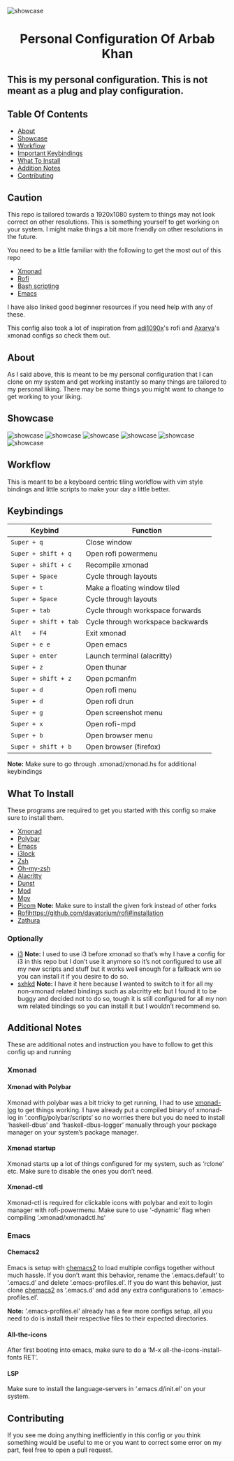 ![showcase](dotfiles-assets/images/home.png)
# <h1 style="text-align: center;">Personal Configuration Of Arbab Khan</h1>
## This is my personal configuration. This is not meant as a plug and play configuration. 

## Table Of Contents

- [About](#about)
- [Showcase](#showcase)
- [Workflow ](#workflow)
- [Important Keybindings](#keybindings)
- [What To Install](#installs)
- [Addition Notes](#notes)
- [Contributing](#contributing)

## Caution
This repo is tailored towards a 1920x1080 system to things may not look correct on other resolutions. This is something yourself to get working on your system. I might make things a bit more friendly on other resolutions in the future.

You need to be a little familiar with the following to get the most out of this repo

- [Xmonad](https://www.youtube.com/watch?v=3noK4GTmyMw)
- [Rofi](https://www.youtube.com/watch?v=TutfIwxSE_s&t=792s)
- [Bash scripting](https://www.youtube.com/watch?v=PPQ8m8xQAs8)
- [Emacs](https://www.youtube.com/watch?v=48JlgiBpw_I&t=1198s)

I have also linked good beginner resources if you need help with any of these.

This config also took a lot of inspiration from [adi1090x](https://github.com/adi1090x/rofi)'s rofi and [Axarva](https://github.com/Axarva/dotfiles-2.0)'s xmonad configs so check them out.

<a id="about"></a> 
## About
As I said above, this is meant to be my personal configuration that I can clone on my system and get working instantly so many things are tailored to my personal liking. There may be some things you might want to change to get working to your liking.

<a id="showcase"></a> 
## Showcase
![showcase](dotfiles-assets/images/home.png)
![showcase](dotfiles-assets/images/emacs.png)
![showcase](dotfiles-assets/images/terminal.png)
![showcase](dotfiles-assets/images/rofi.png)
![showcase](dotfiles-assets/images/browser.png)
![showcase](dotfiles-assets/images/rofi-mpd.png)

<a id="workflow"></a> 
## Workflow
This is meant to be a keyboard centric tiling workflow with vim style bindings and little scripts to make your day a little better.

<a id="keybindings"></a>
## Keybindings
| Keybind               | Function                          |
|-----------------------|-----------------------------------|
| `Super + q `          | Close window                      |
| `Super + shift + q`   | Open rofi powermenu               |
| `Super + shift + c`   | Recompile xmonad                  |
| `Super + Space`       | Cycle through layouts             |
| `Super + t`           | Make a floating window tiled      |
| `Super + Space`       | Cycle through layouts             |
| `Super + tab`         | Cycle through workspace forwards  |
| `Super + shift + tab` | Cycle through workspace backwards |
| `Alt   + F4`          | Exit xmonad                       |
| `Super + e e`         | Open emacs                        |
| `Super + enter`       | Launch terminal (alacritty)       |
| `Super + z`           | Open thunar                       |
| `Super + shift + z`   | Open pcmanfm                      |
| `Super + d`           | Open rofi menu                    |
| `Super + d`           | Open rofi drun                    |
| `Super + g`           | Open screenshot menu              |
| `Super + x`           | Open rofi-mpd                     |
| `Super + b`           | Open browser menu                 |
| `Super + shift + b`   | Open browser (firefox)            |

**Note:** Make sure to go through .xmonad/xmonad.hs for additional keybindings

<a id="installs"></a>
## What To Install
These programs are required to get you started with this config so make sure to install them.
- [Xmonad](https://xmonad.org/download.html)
- [Polybar](https://github.com/polybar/polybar#installation)
- [Emacs](https://www.gnu.org/software/emacs/download.html)
- [i3lock](https://github.com/Raymo111/i3lock-color)
- [Zsh](https://github.com/ohmyzsh/ohmyzsh/wiki/Installing-ZSH)
- [Oh-my-zsh](https://ohmyz.sh/#install)
- [Alacritty](https://github.com/alacritty/alacritty/blob/master/INSTALL.md)
- [Dunst](https://github.com/dunst-project/dunst/wiki/Installation)
- [Mpd](https://mpd.readthedocs.io/en/stable/user.html)
- [Mpv](https://mpv.io/installation/)
- [Picom](https://github.com/ibhagwan/picom-ibhagwan-git) **Note:** Make sure to install the given fork instead of other forks
- [Rofi]()https://github.com/davatorium/rofi#installation
- [Zathura](https://github.com/pwmt/zathura)

### Optionally
- [i3](https://i3wm.org/downloads/) **Note:** I used to use i3 before xmonad so that’s why I have a config for i3 in this repo but I don’t use it anymore so it’s not configured to use all my new scripts and stuff but it works well enough for a fallback wm so you can install it if you desire to do so.
- [sxhkd](https://github.com/baskerville/sxhkd) **Note:** I have it here because I wanted to switch to it for all my non-xmonad related bindings such as alacritty etc but I found it to be buggy and decided not to do so, tough it is still configured for all my non wm related bindings so you can install it but I wouldn’t recommend so.

<a id="notes"></a>
## Additional Notes

These are additional notes and instruction you have to follow to get this config up and running

### Xmonad
#### Xmonad with Polybar
Xmonad with polybar was a bit tricky to get running, I had to use [xmonad-log](https://github.com/xintron/xmonad-log) to get things working. I have already put a compiled binary of xmonad-log in ‘.config/polybar/scripts‘ so no worries there but you do need to install ‘haskell-dbus’ and ‘haskell-dbus-logger’ manually through your package manager on your system’s package manager.

#### Xmonad startup
Xmonad starts up a lot of things configured for my system, such as ‘rclone’ etc. Make sure to disable the ones you don’t need.

#### Xmonad-ctl
Xmonad-ctl is required for clickable icons with polybar and exit to login manager with rofi-powermenu. Make sure to use ‘-dynamic’ flag when compiling ‘.xmonad/xmonadctl.hs‘

### Emacs

#### Chemacs2
Emacs is setup with [chemacs2](https://github.com/plexus/chemacs2) to load multiple configs together without much hassle. If you don’t want this behavior, rename the ‘.emacs.default’ to ‘.emacs.d’ and delete ‘.emacs-profiles.el’. If you do want this behavior, just clone [chemacs2](https://github.com/plexus/chemacs2) as ‘.emacs.d’ and add any extra configurations to ‘.emacs-profiles.el’.

**Note:** ‘.emacs-profiles.el’ already has a few more configs setup, all you need to do is install their respective files to their expected directories.

#### All-the-icons
After first booting into emacs, make sure to do a ‘M-x all-the-icons-install-fonts RET’.

#### LSP
Make sure to install the language-servers in ‘.emacs.d/init.el’ on your system.

<a id="contributing"></a>
## Contributing
If you see me doing anything inefficiently in this config or you think something would be useful to me or you want to correct some error on my part, feel free to open a pull request.
